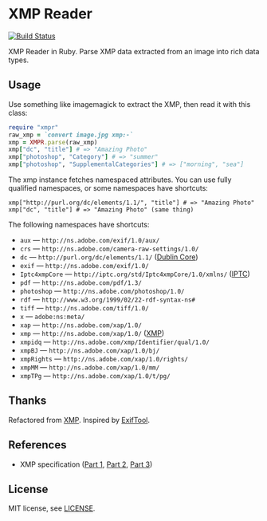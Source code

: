 # XMP Reader

[![Build Status](https://travis-ci.org/sj26/xmpr?branch=master)](https://travis-ci.org/sj26/xmpr)

XMP Reader in Ruby. Parse XMP data extracted from an image into rich data types.

## Usage

Use something like imagemagick to extract the XMP, then read it with this class:

```ruby
require "xmpr"
raw_xmp = `convert image.jpg xmp:-`
xmp = XMPR.parse(raw_xmp)
xmp["dc", "title"] # => "Amazing Photo"
xmp["photoshop", "Category"] # => "summer"
xmp["photoshop", "SupplementalCategories"] # => ["morning", "sea"]
```

The xmp instance fetches namespaced attributes. You can use fully qualified namespaces, or some namespaces have shortcuts:

```
xmp["http://purl.org/dc/elements/1.1/", "title"] # => "Amazing Photo"
xmp["dc", "title"] # => "Amazing Photo" (same thing)
```

The following namespaces have shortcuts:

 * `aux` — `http://ns.adobe.com/exif/1.0/aux/`
 * `crs` — `http://ns.adobe.com/camera-raw-settings/1.0/`
 * `dc` — `http://purl.org/dc/elements/1.1/` ([Dublin Core](http://dublincore.org/))
 * `exif` — `http://ns.adobe.com/exif/1.0/`
 * `Iptc4xmpCore` — `http://iptc.org/std/Iptc4xmpCore/1.0/xmlns/` ([IPTC](http://iptc.org/))
 * `pdf` — `http://ns.adobe.com/pdf/1.3/`
 * `photoshop` — `http://ns.adobe.com/photoshop/1.0/`
 * `rdf` — `http://www.w3.org/1999/02/22-rdf-syntax-ns#`
 * `tiff` — `http://ns.adobe.com/tiff/1.0/`
 * `x` — `adobe:ns:meta/`
 * `xap` — `http://ns.adobe.com/xap/1.0/`
 * `xmp` — `http://ns.adobe.com/xap/1.0/` ([XMP](http://www.adobe.com/products/xmp.html))
 * `xmpidq` — `http://ns.adobe.com/xmp/Identifier/qual/1.0/`
 * `xmpBJ` — `http://ns.adobe.com/xap/1.0/bj/`
 * `xmpRights` — `http://ns.adobe.com/xap/1.0/rights/`
 * `xmpMM` — `http://ns.adobe.com/xap/1.0/mm/`
 * `xmpTPg` — `http://ns.adobe.com/xap/1.0/t/pg/`

## Thanks

Refactored from [XMP][xmp-gem]. Inspired by [ExifTool][exiftool].

  [xmp-gem]: https://github.com/amberbit/xmp
  [exiftool]: http://www.sno.phy.queensu.ca/~phil/exiftool/

## References

* XMP specification
  ([Part 1](http://www.adobe.com/content/dam/Adobe/en/devnet/xmp/pdfs/XMPSpecificationPart1.pdf),
  [Part 2](http://www.adobe.com/content/dam/Adobe/en/devnet/xmp/pdfs/XMPSpecificationPart2.pdf),
  [Part 3](http://www.adobe.com/content/dam/Adobe/en/devnet/xmp/pdfs/XMPSpecificationPart3.pdf))

## License

MIT license, see [LICENSE](LICENSE).
